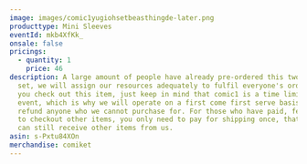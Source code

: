```yaml
---
image: images/comic1yugiohsetbeasthingde-later.png
producttype: Mini Sleeves
eventId: mkb4XfKk_
onsale: false
pricings:
  - quantity: 1
    price: 46
description: A large amount of people have already pre-ordered this two sleeves
  set, we will assign our resources adequately to fulfil everyone's orders. If
  you check out this item, just keep in mind that comic1 is a time limited
  event, which is why we will operate on a first come first serve basis and
  refund anyone who we cannot purchase for. For those who have paid, feel free
  to checkout other items, you only need to pay for shipping once, that way you
  can still receive other items from us.
asin: s-Pxtu84XOn
merchandise: comiket
---
```

